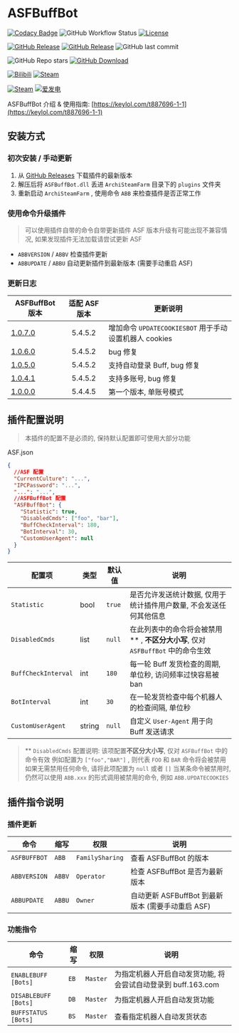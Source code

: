 # ASFBuffBot
[![Codacy Badge](https://app.codacy.com/project/badge/Grade/28d15406751f42f499e2f53fde5bb808)](https://www.codacy.com/gh/chr233/ASFBuffBot/dashboard)
![GitHub Workflow Status](https://img.shields.io/github/actions/workflow/status/chr233/ASFBuffBot/autobuild.yml?logo=github)
[![License](https://img.shields.io/github/license/chr233/ASFBuffBot?logo=apache)](https://github.com/chr233/ASFBuffBot/blob/master/license)

[![GitHub Release](https://img.shields.io/github/v/release/chr233/ASFBuffBot?logo=github)](https://github.com/chr233/ASFBuffBot/releases)
[![GitHub Release](https://img.shields.io/github/v/release/chr233/ASFBuffBot?include_prereleases&label=pre-release&logo=github)](https://github.com/chr233/ASFBuffBot/releases)
![GitHub last commit](https://img.shields.io/github/last-commit/chr233/ASFBuffBot?logo=github)

![GitHub Repo stars](https://img.shields.io/github/stars/chr233/ASFBuffBot?logo=github)
[![GitHub Download](https://img.shields.io/github/downloads/chr233/ASFBuffBot/total?logo=github)](https://img.shields.io/github/v/release/chr233/ASFBuffBot)

[![Bilibili](https://img.shields.io/badge/bilibili-Chr__-00A2D8.svg?logo=bilibili)](https://space.bilibili.com/5805394)
[![Steam](https://img.shields.io/badge/steam-Chr__-1B2838.svg?logo=steam)](https://steamcommunity.com/id/Chr_)

[![Steam](https://img.shields.io/badge/steam-donate-1B2838.svg?logo=steam)](https://steamcommunity.com/tradeoffer/new/?partner=221260487&token=xgqMgL-i)
[![爱发电](https://img.shields.io/badge/爱发电-chr__-ea4aaa.svg?logo=github-sponsors)](https://afdian.net/@chr233)

ASFBuffBot 介绍 & 使用指南: [https://keylol.com/t887696-1-1](https://keylol.com/t887696-1-1)

## 安装方式

### 初次安装 / 手动更新

1. 从 [GitHub Releases](https://github.com/chr233/ASFBuffBot/releases) 下载插件的最新版本
2. 解压后将 `ASFBuffBot.dll` 丢进 `ArchiSteamFarm` 目录下的 `plugins` 文件夹
3. 重新启动 `ArchiSteamFarm` , 使用命令 `ABB` 来检查插件是否正常工作

### 使用命令升级插件

> 可以使用插件自带的命令自带更新插件
> ASF 版本升级有可能出现不兼容情况, 如果发现插件无法加载请尝试更新 ASF

- `ABBVERSION` / `ABBV` 检查插件更新
- `ABBUPDATE` / `ABBU` 自动更新插件到最新版本 (需要手动重启 ASF)

### 更新日志

| ASFBuffBot 版本                                                      | 适配 ASF 版本 | 更新说明                                               |
| -------------------------------------------------------------------- | :-----------: | ------------------------------------------------------ |
| [1.0.7.0](https://github.com/chr233/ASFBuffBot/releases/tag/1.0.7.0) |    5.4.5.2    | 增加命令 `UPDATECOOKIESBOT` 用于手动设置机器人 cookies |
| [1.0.6.0](https://github.com/chr233/ASFBuffBot/releases/tag/1.0.6.0) |    5.4.5.2    | bug 修复                                               |
| [1.0.5.0](https://github.com/chr233/ASFBuffBot/releases/tag/1.0.5.0) |    5.4.5.2    | 支持自动登录 Buff, bug 修复                            |
| [1.0.4.1](https://github.com/chr233/ASFBuffBot/releases/tag/1.0.4.1) |    5.4.5.2    | 支持多账号, bug 修复                                   |
| [1.0.0.0](https://github.com/chr233/ASFBuffBot/releases/tag/1.0.0.0) |    5.4.4.5    | 第一个版本, 单账号模式                                 |

## 插件配置说明

> 本插件的配置不是必须的, 保持默认配置即可使用大部分功能

ASF.json

```json
{
  //ASF 配置
  "CurrentCulture": "...",
  "IPCPassword": "...",
  "...": "...",
  //ASFBuffBot 配置
  "ASFBuffBot": {
    "Statistic": true,
    "DisabledCmds": ["foo", "bar"],
    "BuffCheckInterval": 180,
    "BotInterval": 30,
    "CustomUserAgent": null
  }
}
```

| 配置项              | 类型   | 默认值 | 说明                                                                              |
| ------------------- | ------ | ------ | --------------------------------------------------------------------------------- |
| `Statistic`         | bool   | `true` | 是否允许发送统计数据, 仅用于统计插件用户数量, 不会发送任何其他信息                |
| `DisabledCmds`      | list   | `null` | 在此列表中的命令将会被禁用\*\* , **不区分大小写**, 仅对 `ASFBuffBot` 中的命令生效 |
| `BuffCheckInterval` | int    | `180`  | 每一轮 Buff 发货检查的周期, 单位秒, 访问频率过快容易被 ban                        |
| `BotInterval`       | int    | `30`   | 在一轮发货检查中每个机器人的检查间隔, 单位秒                                      |
| `CustomUserAgent`   | string | `null` | 自定义 `User-Agent` 用于向 Buff 发送请求                                          |

> \*\* `DisabledCmds` 配置说明: 该项配置**不区分大小写**, 仅对 `ASFBuffBot` 中的命令有效
> 例如配置为 `["foo","BAR"]` , 则代表 `FOO` 和 `BAR` 命令将会被禁用
> 如果无需禁用任何命令, 请将此项配置为 `null` 或者 `[]`
> 当某条命令被禁用时, 仍然可以使用 `ABB.xxx` 的形式调用被禁用的命令, 例如 `ABB.UPDATECOOKIES`

## 插件指令说明

### 插件更新

| 命令         | 缩写   | 权限            | 说明                                              |
| ------------ | ------ | --------------- | ------------------------------------------------- |
| `ASFBUFFBOT` | `ABB`  | `FamilySharing` | 查看 ASFBuffBot 的版本                            |
| `ABBVERSION` | `ABBV` | `Operator`      | 检查 ASFBuffBot 是否为最新版本                    |
| `ABBUPDATE`  | `ABBU` | `Owner`         | 自动更新 ASFBuffBot 到最新版本 (需要手动重启 ASF) |

### 功能指令

| 命令                 | 缩写 | 权限     | 说明                                                          |
| -------------------- | ---- | -------- | ------------------------------------------------------------- |
| `ENABLEBUFF [Bots]`  | `EB` | `Master` | 为指定机器人开启自动发货功能, 将会尝试自动登录到 buff.163.com |
| `DISABLEBUFF [Bots]` | `DB` | `Master` | 为指定机器人开启自动发货功能                                  |
| `BUFFSTATUS [Bots]`  | `BS` | `Master` | 查看指定机器人自动发货状态                                    |
